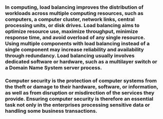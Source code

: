 ### In computing, load balancing improves the distribution of workloads across multiple computing resources, such as computers, a computer cluster, network links, central processing units, or disk drives. Load balancing aims to optimize resource use, maximize throughput, minimize response time, and avoid overload of any single resource. Using multiple components with load balancing instead of a single component may increase reliability and availability through redundancy. Load balancing usually involves dedicated software or hardware, such as a multilayer switch or a Domain Name System server process.

### Computer security is the protection of computer systems from the theft or damage to their hardware, software, or information, as well as from disruption or misdirection of the services they provide. Ensuring computer security is therefore an essential task not only in the enterprises processing sensitive data or handling some business transactions. 
